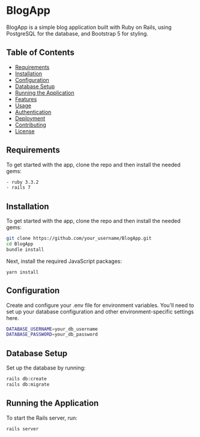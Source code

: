 # BlogApp

BlogApp is a simple blog application built with Ruby on Rails, using PostgreSQL for the database, and Bootstrap 5 for styling.

## Table of Contents

- [Requirements](#requirements)
- [Installation](#installation)
- [Configuration](#configuration)
- [Database Setup](#database-setup)
- [Running the Application](#running-the-application)
- [Features](#features)
- [Usage](#usage)
- [Authentication](#authentication)
- [Deployment](#deployment)
- [Contributing](#contributing)
- [License](#license)

## Requirements

To get started with the app, clone the repo and then install the needed gems:

```bash
- ruby 3.3.2
- rails 7
```

## Installation

To get started with the app, clone the repo and then install the needed gems:

```bash
git clone https://github.com/your_username/BlogApp.git
cd BlogApp
bundle install
```
Next, install the required JavaScript packages:

```
yarn install
```

## Configuration

Create and configure your .env file for environment variables. You'll need to set up your database configuration and other environment-specific settings here.

```bash
DATABASE_USERNAME=your_db_username
DATABASE_PASSWORD=your_db_password
```

## Database Setup

Set up the database by running:


```bash
rails db:create
rails db:migrate
```

## Running the Application

To start the Rails server, run:

```bash
rails server
```